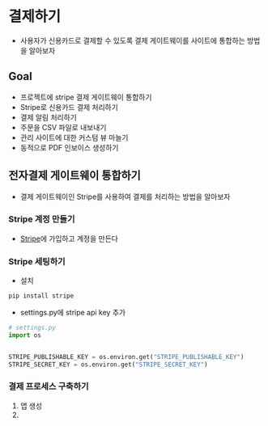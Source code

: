 # 결제하기
- 사용자가 신용카드로 결제할 수 있도록 결제 게이트웨이를 사이트에 통합하는 방법을 알아보자

## Goal
- 프로젝트에 stripe 결제 게이트웨이 통합하기
- Stripe로 신용카드 결제 처리하기
- 결제 알림 처리하기
- 주문을 CSV 파일로 내보내기
- 관리 사이트에 대한 커스텀 뷰 마늘기
- 동적으로 PDF 인보이스 생성하기

## 전자결제 게이트웨이 통합하기
- 결제 게이트웨이인 Stripe를 사용하여 결제를 처리하는 방법을 알아보자


### Stripe 계정 만들기
- [Stripe](https://stripe.com)에 가입하고 계정을 만든다

### Stripe 세팅하기

- 설치
```bash
pip install stripe
```

- settings.py에 stripe api key 추가
```python
# settings.py
import os


STRIPE_PUBLISHABLE_KEY = os.environ.get("STRIPE_PUBLISHABLE_KEY")
STRIPE_SECRET_KEY = os.environ.get("STRIPE_SECRET_KEY")
```

### 결제 프로세스 구축하기

1. 앱 생성
2. 